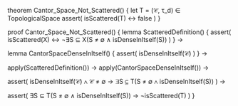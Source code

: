 theorem Cantor_Space_Not_Scattered() {
  let T = (𝒞, τ_d) ∈ TopologicalSpace
  assert(
    isScattered(T) ↔ false
  )
}

proof Cantor_Space_Not_Scattered() {
  lemma ScatteredDefinition() {
    assert(
      isScattered(X) ↔ ¬∃S ⊆ X(S ≠ ∅ ∧ isDenseInItself(S))
    )
  } →
  
  lemma CantorSpaceDenseInItself() {
    assert(
      isDenseInItself(𝒞)
    )
  } →
  
  apply(ScatteredDefinition()) →
  apply(CantorSpaceDenseInItself()) →
  
  assert(
    isDenseInItself(𝒞) ∧ 𝒞 ≠ ∅ →
    ∃S ⊆ T(S ≠ ∅ ∧ isDenseInItself(S))
  ) →
  
  assert(
    ∃S ⊆ T(S ≠ ∅ ∧ isDenseInItself(S)) →
    ¬isScattered(T)
  )
}